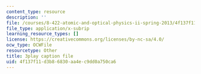 ```yaml
---
content_type: resource
description: ''
file: /courses/8-422-atomic-and-optical-physics-ii-spring-2013/4f137f11d3b86830aa4ec9dd0a750ca6_lJOuPmI--5c.srt
file_type: application/x-subrip
learning_resource_types: []
license: https://creativecommons.org/licenses/by-nc-sa/4.0/
ocw_type: OCWFile
resourcetype: Other
title: 3play caption file
uid: 4f137f11-d3b8-6830-aa4e-c9dd0a750ca6
---
```

